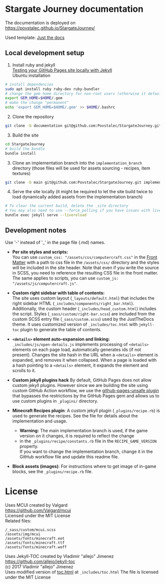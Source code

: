 # Stargate Journey documentation
The documentation is deployed on https://povstalec.github.io/StargateJourney/

Used template: [Just the docs](https://just-the-docs.com/)

## Local development setup
1. Install ruby and jekyll  
   [Testing your GitHub Pages site locally with Jekyll](https://docs.github.com/en/pages/setting-up-a-github-pages-site-with-jekyll/testing-your-github-pages-site-locally-with-jekyll)  
Ubuntu installation
```bash
# install dependencies
sudo apt install ruby ruby-dev ruby-bundler
# change the gem home directory for non-root users (otherwise it defaults to /var)
export GEM_HOME=$HOME/.gem
# make the change "permanent"
echo 'export GEM_HOME=$HOME/.gem' >> $HOME/.bashrc
```
2. Clone the repository  
```bash
git clone -b documentation git@github.com:Povstalec/StargateJourney.git
```
3. Build the site
```bash
cd StargateJourney
# build the bundle
bundle install
```
3. Clone an implementation branch into the `implementation_branch` directory (those files will be used for assets sourcing - recipes, item textures)  
```bash
git clone -b main git@github.com:Povstalec/StargateJourney.git implementation_branch
```
4. Serve the site locally (it might be required to let the site build twice to load dynamically added assets from the implementation branch)  
```bash
# To clear the current build, delete the _site directory
# You may also need to use --force_polling if you have issues with livereload (e.g. on WSL)
bundle exec jekyll serve --livereload
```

## Development notes
Use '-' instead of '_' in the page file (.md) names.

- **Per site styles and scripts:**  
You can use `custom_css: "/assets/css/computercraft.css"` in the [Front Matter](https://jekyllrb.com/docs/front-matter/)
with a path to css file in the `/assets/css/` directory and the styles will be included in the site header.
Note that even if you write the source in SCSS, you need to reference the resulting CSS file in the front matter.
The same applies to scripts, you can use `custom_js: "/assets/js/computercraft.js"`.

- **Custom right sidebar with table of contents:**  
The site uses custom layout (`_layouts/default.html`) that includes the right sidebar HTML (`_includes/components/right_bar.html`).
Additionally, the custom header (`_includes/head_custom.html`) includes the script.
Styles (`_sass/custom/right-bar.scss`) are included from the custom SCSS entry file (`_sass/custom.scss`) used by the JustTheDocs theme.
It uses customized version of `_includes/toc.html` with `jekyll-toc` plugin to generate the table of contents.

- **`<details>` element auto-expansion and linking:**  
`_includes/js/open-details.js` implements processing of `<details>` elements on each page load, automatically generates ids (if not present).
Changes the site hash in the URL when a `<details>` element is expanded, and removes it when collapsed.
When a page is loaded with a hash pointing to a `<details>` element, it expands the element and scrolls to it.

- **Custom jekyll plugins hack**
By default, GitHub Pages does not allow custom jekyll plugins.
However since we are building the site using custom GitHub Action workflow,
we use the [github-pages-unsafe plugin](https://github.com/OpenKneeboard/OpenKneeboard/blob/f44354d5a3021814d8dc056f4f98b61116d1ccd1/docs/_plugins/github-pages-unsafe.rb) 
that bypasses the restrictions by the GitHub Pages gem and allows us to use custom plugins in `_plugins/` directory.

- **Minecraft Recipes plugin**:
A custom jekyll plugin (`_plugins/recipe.rb`) is used to generate the recipes.
See the file for details about the implementation and usage.  
  - **Warning:** The main implementation branch is used, if the game version on it changes, it is required to reflect the change
  - in the `_plugins/recipe/constants.rb` file in the `RECIPE_GAME_VERSION` property.  
  If you want to change the implementation branch, change it in the GitHub workflow file and update this readme file.

- **Block assets (images)**:
For instructions where to get image of in-game blocks, see the `_plugins/recipe.rb` file.

# License

Uses MCUI created by Valgard  
https://github.com/Valgard/mcui  
Licensed under the MIT License  
Related files: 
```
/_sass/custom/mcui.scss
/assets/img/mcui
/assets/fonts/minecraft.eot
/assets/fonts/minecraft.ttf
/assets/fonts/minecraft.woff
```

Uses Jekyll-TOC created by Vladimir "allejo" Jimenez  
https://github.com/allejo/jekyll-toc  
(c) 2017 Vladimir "allejo" Jimenez  
Uses modified version of [toc.html](https://github.com/allejo/jekyll-toc/blob/master/_includes/toc.html) at `_includes/toc.html`
The file is licensed under the MIT License
